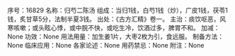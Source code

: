 序号：16829
名称：归芍二陈汤
组成：当归1钱，白芍1钱（炒），广皮1钱，茯苓1钱，炙甘草5分，法制半夏3钱。
出处：《古方汇精》卷一。
主治：痰饮呕恶，风寒咳嗽；或头眩心悸，或中脘不快，或吃生冷，饮酒过多，脾胃不和。
加减：None
功效：None
用法用量：加生姜1片，大枣2枚为引，食远服。
制备方法：None
临床应用：None
各家论述：None
用药禁忌：None
附注：None
